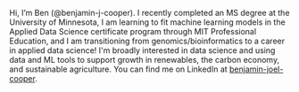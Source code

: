 Hi, I’m Ben (@benjamin-j-cooper). I recently completed an MS degree at the University of Minnesota, I am learning to fit machine learning models in the Applied Data Science certificate program through MIT Professional Education, and I am transitioning from genomics/bioinformatics to a career in applied data science! I'm broadly interested in data science and using data and ML tools to support growth in renewables, the carbon economy, and sustainable agriculture. You can find me on LinkedIn at [benjamin-joel-cooper](https://www.linkedin.com/in/benjamin-joel-cooper/).

<!---
benjamin-j-cooper/benjamin-j-cooper is a ✨ special ✨ repository because its `README.md` (this file) appears on your GitHub profile.
You can click the Preview link to take a look at your changes.
--->
